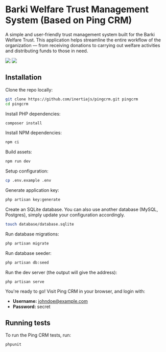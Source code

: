# Barki Welfare Trust Management System (Based on Ping CRM)

A simple and user-friendly trust management system built for the Barki Welfare Trust. This application helps streamline the entire workflow of the organization — from receiving donations to carrying out welfare activities and distributing funds to those in need.

![](https://raw.githubusercontent.com/inertiajs/pingcrm/master/screenshot-dashboard.png)
![](https://raw.githubusercontent.com/inertiajs/pingcrm/master/screenshot-reports.png)

## Installation

Clone the repo locally:

```sh
git clone https://github.com/inertiajs/pingcrm.git pingcrm
cd pingcrm
```

Install PHP dependencies:

```sh
composer install
```

Install NPM dependencies:

```sh
npm ci
```

Build assets:

```sh
npm run dev
```

Setup configuration:

```sh
cp .env.example .env
```

Generate application key:

```sh
php artisan key:generate
```

Create an SQLite database. You can also use another database (MySQL, Postgres), simply update your configuration accordingly.

```sh
touch database/database.sqlite
```

Run database migrations:

```sh
php artisan migrate
```

Run database seeder:

```sh
php artisan db:seed
```

Run the dev server (the output will give the address):

```sh
php artisan serve
```

You're ready to go! Visit Ping CRM in your browser, and login with:

- **Username:** johndoe@example.com
- **Password:** secret

## Running tests

To run the Ping CRM tests, run:

```
phpunit
```
